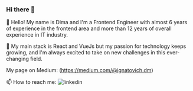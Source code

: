 ### Hi there 👋

🔭 Hello! My name is Dima and I'm a Frontend Engineer with almost 6 years of experience in the frontend area and more than 12 years of overall experience in IT industry.

🌱 My main stack is React and VueJs but my passion for technology keeps growing, and I'm always excited to take on new challenges in this ever-changing field. 

My page on Medium: (https://medium.com/@ignatovich.dm)

📫 How to reach me: ![linkedin](https://img.shields.io/badge/LinkedIn-0A66C2?style=for-the-badge&logo=LinkedIn&logoColor=white)
